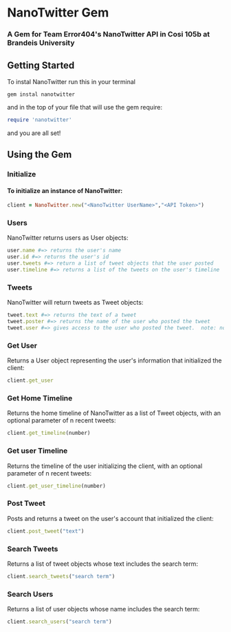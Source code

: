 # NanoTwitter Gem

### A Gem for Team Error404's NanoTwitter API in Cosi 105b at Brandeis University

## Getting Started

To instal NanoTwitter run this in your terminal

```
gem instal nanotwitter
```
and in the top of your file that will use the gem require:

```ruby
require 'nanotwitter'
```
and you are all set!

## Using the Gem

### Initialize

#### To initialize an instance of NanoTwitter:
```ruby
client = NanoTwitter.new("<NanoTwitter UserName>","<API Token>")
```

### Users
NanoTwitter returns users as User objects:
```ruby
user.name #=> returns the user's name
user.id #=> returns the user's id
user.tweets #=> return a list of tweet objects that the user posted
user.timeline #=> returns a list of the tweets on the user's timeline
```

### Tweets
NanoTwitter will return tweets as Tweet objects:
```ruby
tweet.text #=> returns the text of a tweet
tweet.poster #=> returns the name of the user who posted the tweet
tweet.user #=> gives access to the user who posted the tweet.  note: not ever call returns a user
```

### Get User
Returns a User object representing the user's information that initialized the client:
```ruby
client.get_user
```

### Get Home Timeline
Returns the home timeline of NanoTwitter as a list of Tweet objects, with an optional parameter of n recent tweets:
```ruby
client.get_timeline(number)
```

### Get user Timeline
Returns the timeline of the user initializing the client, with an optional parameter of n recent tweets:
```ruby
client.get_user_timeline(number)
```

### Post Tweet
Posts and returns a tweet on the user's account that initialized the client:
```ruby
client.post_tweet("text")
```

### Search Tweets
Returns a list of tweet objects whose text includes the search term:
```ruby
client.search_tweets("search term")
```

### Search Users
Returns a list of user objects whose name includes the search term:
```ruby
client.search_users("search term")
```
